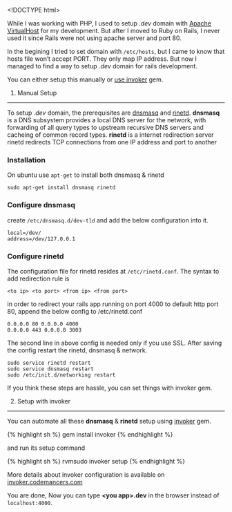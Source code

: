 &lt;!DOCTYPE html&gt;

While I was working with PHP, I used to setup *.dev* domain with [Apache VirtualHost](http://www.phprepo.in/2011/09/adding-virtual-host-in-apache-on-ubuntu/) for my development. But after I moved to Ruby on Rails, I never used it since Rails were not using apache server and port 80.

In the begining I tried to set domain with `/etc/hosts`, but I came to know that hosts file won’t accept PORT. They only map IP address. But now I managed to find a way to setup *.dev* domain for rails development.

You can either setup this manually or [use invoker](#invoker) gem.

1. Manual Setup
---------------

To setup *.dev* domain, the prerequisites are [dnsmasq](http://www.thekelleys.org.uk/dnsmasq/doc.html) and [rinetd](http://www.boutell.com/rinetd/). **dnsmasq** is a DNS subsystem provides a local DNS server for the network, with forwarding of all query types to upstream recursive DNS servers and cacheing of common record types. **rinetd** is a internet redirection server rinetd redirects TCP connections from one IP address and port to another

### Installation

On ubuntu use `apt-get` to install both dnsmasq & rinetd

    sudo apt-get install dnsmasq rinetd

### Configure dnsmasq

create `/etc/dnsmasq.d/dev-tld` and add the below configuration into it.

    local=/dev/
    address=/dev/127.0.0.1

### Configure rinetd

The configuration file for rinetd resides at `/etc/rinetd.conf`. The syntax to add redirection rule is

    <to ip> <to port> <from ip> <from port>

in order to redirect your rails app running on port 4000 to default http port 80, append the below config to /etc/rinetd.conf

    0.0.0.0 80 0.0.0.0 4000
    0.0.0.0 443 0.0.0.0 3003

The second line in above config is needed only if you use SSL. After saving the config restart the rinetd, dnsmasq & network.

    sudo service rinetd restart
    sudo service dnsmasq restart
    sudo /etc/init.d/networking restart

If you think these steps are hassle, you can set things with invoker gem.

2. Setup with invoker
---------------------

You can automate all these **dnsmasq** & **rinetd** setup using [invoker](http://invoker.codemancers.com/) gem.

{% highlight sh %} gem install invoker {% endhighlight %}

and run its setup command

{% highlight sh %} rvmsudo invoker setup {% endhighlight %}

More details about invoker configuration is available on [invoker.codemancers.com](http://invoker.codemancers.com/#tld)

You are done, Now you can type **&lt;you app&gt;.dev** in the browser instead of `localhost:4000`.
